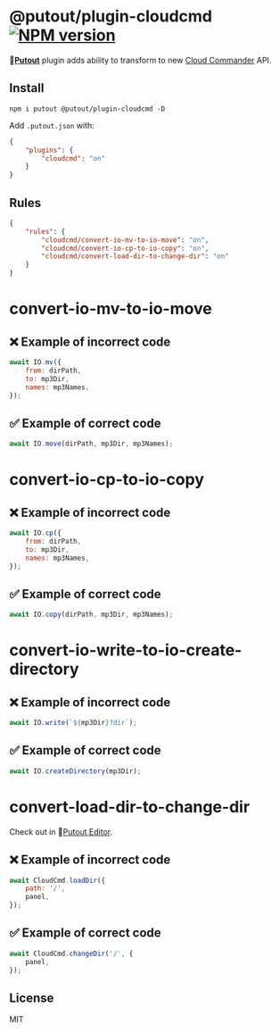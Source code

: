# @putout/plugin-cloudcmd [![NPM version][NPMIMGURL]][NPMURL]

[NPMIMGURL]: https://img.shields.io/npm/v/@putout/plugin-cloudcmd.svg?style=flat&longCache=true
[NPMURL]: https://npmjs.org/package/@putout/plugin-cloudcmd"npm"

🐊[**Putout**](https://github.com/coderaiser/putout) plugin adds ability to transform to new [Cloud Commander](https://cloudcmd.io) API.

## Install

```
npm i putout @putout/plugin-cloudcmd -D
```

Add `.putout.json` with:

```json
{
    "plugins": {
        "cloudcmd": "on"
    }
}
```

## Rules

```json
{
    "rules": {
        "cloudcmd/convert-io-mv-to-io-move": "on",
        "cloudcmd/convert-io-cp-to-io-copy": "on",
        "cloudcmd/convert-load-dir-to-change-dir": "on"
    }
}
```

# convert-io-mv-to-io-move

## ❌ Example of incorrect code

```js
await IO.mv({
    from: dirPath,
    to: mp3Dir,
    names: mp3Names,
});
```

## ✅ Example of correct code

```js
await IO.move(dirPath, mp3Dir, mp3Names);
```

# convert-io-cp-to-io-copy

## ❌ Example of incorrect code

```js
await IO.cp({
    from: dirPath,
    to: mp3Dir,
    names: mp3Names,
});
```

## ✅ Example of correct code

```js
await IO.copy(dirPath, mp3Dir, mp3Names);
```

# convert-io-write-to-io-create-directory

## ❌ Example of incorrect code

```js
await IO.write(`${mp3Dir}?dir`);
```

## ✅ Example of correct code

```js
await IO.createDirectory(mp3Dir);
```

# convert-load-dir-to-change-dir

Check out in 🐊[Putout Editor](https://putout.cloudcmd.io/#/gist/c840227d624971e9f3a9c5f368f1dd53/9c488f0809b4684a78866bc252a115cf83a65a79).

## ❌ Example of incorrect code

```js
await CloudCmd.loadDir({
    path: '/',
    panel,
});
```

## ✅ Example of correct code

```js
await CloudCmd.changeDir('/', {
    panel,
});
```

## License

MIT

